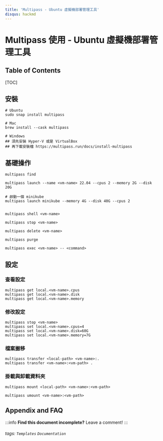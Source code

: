 ```yaml
---
title: 'Multipass - Ubuntu 虛擬機部署管理工具'
disqus: hackmd
---
```


Multipass 使用 - Ubuntu 虛擬機部署管理工具
===
## Table of Contents

[TOC]

## 安裝

```gherkin=
# Ubuntu
sudo snap install multipass

# Mac
brew install --cask multipass

# Windows
## 須先安裝 Hyper-V 或是 VirtualBox
## 再下載安裝檔 https://multipass.run/docs/install-multipass
```

## 基礎操作
```gherkin=
multipass find

multipass launch --name <vm-name> 22.04 --cpus 2 --memory 2G --disk 20G

# 啟動一個 minikube 
multipass launch minikube --memory 4G --disk 40G --cpus 2


multipass shell <vm-name>

multipass stop <vm-name>

multipass delete <vm-name>

multipass purge

multipass exec <vm-name> -- <command>

```
## 設定
### 查看設定
```gherkin=
multipass get local.<vm-name>.cpus
multipass get local.<vm-name>.disk
multipass get local.<vm-name>.memory
```
### 修改設定
```gherkin=
multipass stop <vm-name>
multipass set local.<vm-name>.cpus=4
multipass set local.<vm-name>.disk=60G
multipass set local.<vm-name>.memory=7G
```

### 檔案搬移
```gherkin=
multipass transfer <local-path> <vm-name>:.
multipass transfer <vm-name>:<vm-path> .
```

### 掛載與卸載資料夾
```gherkin=
multipass mount <local-path> <vm-name>:<vm-path>

multipass umount <vm-name>:<vm-path>
```


## Appendix and FAQ

:::info
**Find this document incomplete?** Leave a comment!
:::

###### tags: `Templates` `Documentation`
